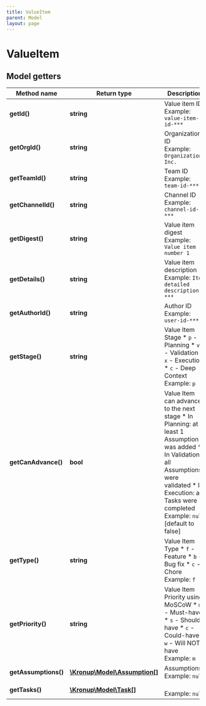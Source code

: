 ```yaml
---
title: ValueItem
parent: Model
layout: page
---
```


# ValueItem

## Model getters

Method name | Return type | Description
------------ | ------------- | -------------
**getId()** | **string** | Value item ID <br>Example: `value-item-id-***` 
**getOrgId()** | **string** | Organization ID <br>Example: `Organization, Inc.` 
**getTeamId()** | **string** | Team ID <br>Example: `team-id-***` 
**getChannelId()** | **string** | Channel ID <br>Example: `channel-id-***` 
**getDigest()** | **string** | Value item digest <br>Example: `Value item number 1` 
**getDetails()** | **string** | Value item description <br>Example: `Item detailed description ***` 
**getAuthorId()** | **string** | Author ID <br>Example: `user-id-***` 
**getStage()** | **string** | Value Item Stage    * `p` - Planning   * `v` - Validation   * `x` - Execution   * `c` - Deep Context <br>Example: `p` 
**getCanAdvance()** | **bool** | Value Item can advance to the next stage   * In Planning: at least 1 Assumption was added   * In Validation: all Assumptions were validated   * In Execution: all Tasks were completed <br>Example: `null`  [default to false]
**getType()** | **string** | Value Item Type    * `f` - Feature   * `b` - Bug fix   * `c` - Chore <br>Example: `f` 
**getPriority()** | **string** | Value Item Priority using MoSCoW    * `m` - Must-have   * `s` - Should-have   * `c` - Could-have   * `w` - Will NOT have <br>Example: `m` 
**getAssumptions()** | [**\Kronup\Model\Assumption[]**](../Assumption) | Assumptions <br>Example: `null` 
**getTasks()** | [**\Kronup\Model\Task[]**](../Task) |  <br>Example: `null` 

